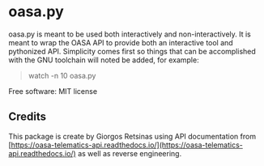 # oasa.py


oasa.py is meant to be used both interactively and non-interactively. It is meant to wrap the OASA API to provide both an interactive tool and pythonized API. Simplicity comes first so things that can be accomplished with the GNU toolchain will noted be added, for example:

> watch -n 10 oasa.py

Free software: MIT license

## Credits

This package is create by Giorgos Retsinas using API documentation from [https://oasa-telematics-api.readthedocs.io/](https://oasa-telematics-api.readthedocs.io/) as well as reverse engineering.